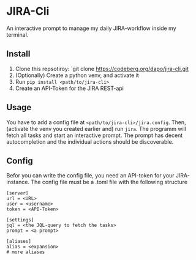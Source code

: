 # JIRA-Cli

An interactive prompt to manage my daily JIRA-workflow inside my terminal.

## Install

1. Clone this repsotiroy: `git clone https://codeberg.org/dapo/jira-cli.git
2. (Optionally) Create a python venv, and activate it
3. Run `pip install <path/to/jira-cli>`
4. Create an API-Token for the JIRA REST-api

## Usage
You have to add a config file at `<path/to/jira-cli>/jira.config`.
Then, (activate the venv you created earlier and) run `jira`.
The programm will fetch all tasks and start an interactive prompt.
The prompt has decent autocompletion and the individual actions should be discoverable.

## Config
Befor you can write the config file, you need an API-token for your JIRA-instance.
The config file must be a .toml file with the following structure
```
[server]
url = <URL>
user = <username>
token = <API-Token>

[settings]
jql = <the JQL-query to fetch the tasks>
prompt = <a prompt>

[aliases]
alias = <expansion>
# more aliases
```
